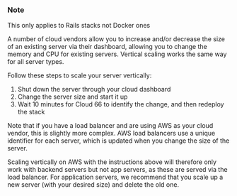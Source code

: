 

### Note

This only applies to Rails stacks not Docker ones



A number of cloud vendors allow you to increase and/or decrease the size of an existing server via their dashboard, allowing you to change the memory and CPU for existing servers. Vertical scaling works the same way for all server types.

Follow these steps to scale your server vertically:

1. Shut down the server through your cloud dashboard
2. Change the server size and start it up
3. Wait 10 minutes for Cloud 66 to identify the change, and then redeploy the stack

Note that if you have a load balancer and are using AWS as your cloud vendor, this is slightly more complex. AWS load balancers use a unique identifier
for each server, which is updated when you change the size of the server.

Scaling vertically on AWS with the instructions above will therefore only work with backend servers but not app servers, as these are served via the
load balancer. For application servers, we recommend that you scale up a new server (with your desired size) and delete the old one.
